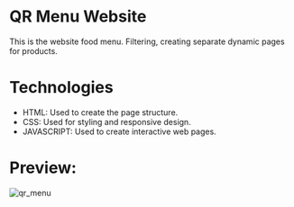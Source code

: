 # QR Menu Website
This is the website food menu. Filtering, creating separate dynamic pages for products.

# Technologies
<ul>
	<li>HTML: Used to create the page structure.</li>
	<li>CSS: Used for styling and responsive design.</li>
 	<li>JAVASCRIPT: Used to create interactive web pages.</li>
</ul>

# Preview:
![qr_menu](https://github.com/user-attachments/assets/f9133400-1567-4ec2-abe0-2548f59b5fd2)

